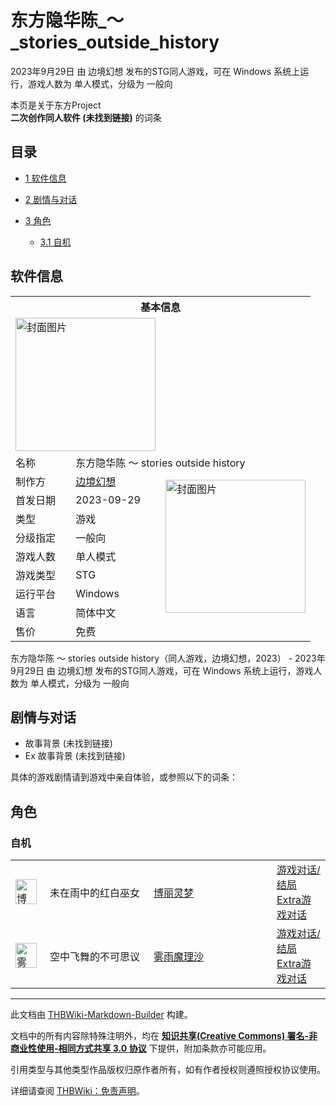 # 东方隐华陈_～_stories_outside_history

<!-- source html: G:\repos\THBWiki-Markdown-Builder\THBWikiMarkdown\Temp\main\b\b4\ns0%3A%E4%B8%9C%E6%96%B9%E9%9A%90%E5%8D%8E%E9%99%88_%EF%BD%9E_stories_outside_history.html -->

2023年9月29日 由 边境幻想  发布的STG同人游戏，可在 Windows 系统上运行，游戏人数为 单人模式，分级为 一般向

本页是关于东方Project  
 **二次创作同人软件 (未找到链接)** 的词条
## 目录

- [1 软件信息](#软件信息)
- [2 剧情与对话](#剧情与对话)
- [3 角色](#角色)

  - [3.1 自机](#自机)







## 软件信息

<table><tbody><tr><th colspan="3">基本信息</th></tr><tr><td class="cover-artwork-mobile" colspan="2"><a href="./文件-东方隐华陈_～_stories_outside_history封面.png.md" class="image" title="封面图片"><img alt="封面图片" src="https://upload.thwiki.cc/thumb/4/47/%E4%B8%9C%E6%96%B9%E9%9A%90%E5%8D%8E%E9%99%88_%EF%BD%9E_stories_outside_history%E5%B0%81%E9%9D%A2.png/224px-%E4%B8%9C%E6%96%B9%E9%9A%90%E5%8D%8E%E9%99%88_%EF%BD%9E_stories_outside_history%E5%B0%81%E9%9D%A2.png" decoding="async" loading="lazy" width="224" height="213" srcset="https://upload.thwiki.cc/thumb/4/47/%E4%B8%9C%E6%96%B9%E9%9A%90%E5%8D%8E%E9%99%88_%EF%BD%9E_stories_outside_history%E5%B0%81%E9%9D%A2.png/336px-%E4%B8%9C%E6%96%B9%E9%9A%90%E5%8D%8E%E9%99%88_%EF%BD%9E_stories_outside_history%E5%B0%81%E9%9D%A2.png 1.5x, https://upload.thwiki.cc/4/47/%E4%B8%9C%E6%96%B9%E9%9A%90%E5%8D%8E%E9%99%88_%EF%BD%9E_stories_outside_history%E5%B0%81%E9%9D%A2.png 2x" data-file-width="420" data-file-height="400"></a></td>
</tr><tr><td class="label">名称</td><td colspan="2"> 东方隐华陈 ～ stories outside history </td></tr><tr><td class="label">制作方</td><td><a href="/index.php?title=%E8%BE%B9%E5%A2%83%E5%B9%BB%E6%83%B3&amp;action=edit&amp;redlink=1" class="new" title="边境幻想（页面不存在）">边境幻想</a></td><td class="cover-artwork" rowspan="8" style="min-width:224px;"><a href="./文件-东方隐华陈_～_stories_outside_history封面.png.md" class="image" title="封面图片"><img alt="封面图片" src="https://upload.thwiki.cc/thumb/4/47/%E4%B8%9C%E6%96%B9%E9%9A%90%E5%8D%8E%E9%99%88_%EF%BD%9E_stories_outside_history%E5%B0%81%E9%9D%A2.png/224px-%E4%B8%9C%E6%96%B9%E9%9A%90%E5%8D%8E%E9%99%88_%EF%BD%9E_stories_outside_history%E5%B0%81%E9%9D%A2.png" decoding="async" loading="lazy" width="224" height="213" srcset="https://upload.thwiki.cc/thumb/4/47/%E4%B8%9C%E6%96%B9%E9%9A%90%E5%8D%8E%E9%99%88_%EF%BD%9E_stories_outside_history%E5%B0%81%E9%9D%A2.png/336px-%E4%B8%9C%E6%96%B9%E9%9A%90%E5%8D%8E%E9%99%88_%EF%BD%9E_stories_outside_history%E5%B0%81%E9%9D%A2.png 1.5x, https://upload.thwiki.cc/4/47/%E4%B8%9C%E6%96%B9%E9%9A%90%E5%8D%8E%E9%99%88_%EF%BD%9E_stories_outside_history%E5%B0%81%E9%9D%A2.png 2x" data-file-width="420" data-file-height="400"></a></td>
</tr><tr><td class="label">首发日期</td><td>2023-09-29</td></tr><tr><td class="label">类型</td><td>游戏</td></tr><tr><td class="label">分级指定</td><td>一般向</td></tr><tr><td class="label">游戏人数</td><td>单人模式</td></tr><tr><td class="label">游戏类型</td><td>STG</td></tr><tr><td class="label">运行平台</td><td>Windows</td></tr><tr><td class="label">语言</td><td>简体中文</td></tr><tr><td class="label">售价</td><td>免费</td></tr></tbody></table>

东方隐华陈 ～ stories outside history（同人游戏，边境幻想，2023） - 2023年9月29日 由 边境幻想  发布的STG同人游戏，可在 Windows 系统上运行，游戏人数为 单人模式，分级为 一般向
## 剧情与对话
- 故事背景 (未找到链接)
- Ex 故事背景 (未找到链接)

  
具体的游戏剧情请到游戏中亲自体验，或参照以下的词条：
  

## 角色
### 自机

<table><tbody><tr><td style="min-width:40px;" rowspan=""><div class="center"><div class="floatnone"><a href="./文件-博丽灵梦（东方隐华陈立绘）.png.md" class="image" title="博丽灵梦"><img alt="博丽灵梦" src="https://upload.thwiki.cc/thumb/e/e1/%E5%8D%9A%E4%B8%BD%E7%81%B5%E6%A2%A6%EF%BC%88%E4%B8%9C%E6%96%B9%E9%9A%90%E5%8D%8E%E9%99%88%E7%AB%8B%E7%BB%98%EF%BC%89.png/34px-%E5%8D%9A%E4%B8%BD%E7%81%B5%E6%A2%A6%EF%BC%88%E4%B8%9C%E6%96%B9%E9%9A%90%E5%8D%8E%E9%99%88%E7%AB%8B%E7%BB%98%EF%BC%89.png" decoding="async" loading="lazy" width="34" height="40" srcset="https://upload.thwiki.cc/thumb/e/e1/%E5%8D%9A%E4%B8%BD%E7%81%B5%E6%A2%A6%EF%BC%88%E4%B8%9C%E6%96%B9%E9%9A%90%E5%8D%8E%E9%99%88%E7%AB%8B%E7%BB%98%EF%BC%89.png/51px-%E5%8D%9A%E4%B8%BD%E7%81%B5%E6%A2%A6%EF%BC%88%E4%B8%9C%E6%96%B9%E9%9A%90%E5%8D%8E%E9%99%88%E7%AB%8B%E7%BB%98%EF%BC%89.png 1.5x, https://upload.thwiki.cc/thumb/e/e1/%E5%8D%9A%E4%B8%BD%E7%81%B5%E6%A2%A6%EF%BC%88%E4%B8%9C%E6%96%B9%E9%9A%90%E5%8D%8E%E9%99%88%E7%AB%8B%E7%BB%98%EF%BC%89.png/68px-%E5%8D%9A%E4%B8%BD%E7%81%B5%E6%A2%A6%EF%BC%88%E4%B8%9C%E6%96%B9%E9%9A%90%E5%8D%8E%E9%99%88%E7%AB%8B%E7%BB%98%EF%BC%89.png 2x" data-file-width="3010" data-file-height="3541"></a></div></div></td> <td style="width:150px;padding:3px 9px 3px 7px;" rowspan="">未在雨中的红白巫女 </td><td style="width:180px;padding:3px 9px 3px 7px;"><a href="./博丽灵梦.md" title="博丽灵梦">博丽灵梦</a></td><td><a href="/index.php?title=%E4%B8%9C%E6%96%B9%E9%9A%90%E5%8D%8E%E9%99%88_%EF%BD%9E_stories_outside_history/%E5%8D%9A%E4%B8%BD%E7%81%B5%E6%A2%A6&amp;action=edit&amp;redlink=1" class="new" title="东方隐华陈 ～ stories outside history/博丽灵梦（页面不存在）">游戏对话/结局</a><br><a href="/index.php?title=%E4%B8%9C%E6%96%B9%E9%9A%90%E5%8D%8E%E9%99%88_%EF%BD%9E_stories_outside_history/%E5%8D%9A%E4%B8%BD%E7%81%B5%E6%A2%A6_ExStory&amp;action=edit&amp;redlink=1" class="new" title="东方隐华陈 ～ stories outside history/博丽灵梦 ExStory（页面不存在）">Extra游戏对话</a></td></tr>
<tr><td style="min-width:40px;" rowspan=""><div class="center"><div class="floatnone"><a href="./文件-雾雨魔理沙（东方隐华陈立绘）.png.md" class="image" title="雾雨魔理沙"><img alt="雾雨魔理沙" src="https://upload.thwiki.cc/thumb/5/59/%E9%9B%BE%E9%9B%A8%E9%AD%94%E7%90%86%E6%B2%99%EF%BC%88%E4%B8%9C%E6%96%B9%E9%9A%90%E5%8D%8E%E9%99%88%E7%AB%8B%E7%BB%98%EF%BC%89.png/34px-%E9%9B%BE%E9%9B%A8%E9%AD%94%E7%90%86%E6%B2%99%EF%BC%88%E4%B8%9C%E6%96%B9%E9%9A%90%E5%8D%8E%E9%99%88%E7%AB%8B%E7%BB%98%EF%BC%89.png" decoding="async" loading="lazy" width="34" height="40" srcset="https://upload.thwiki.cc/thumb/5/59/%E9%9B%BE%E9%9B%A8%E9%AD%94%E7%90%86%E6%B2%99%EF%BC%88%E4%B8%9C%E6%96%B9%E9%9A%90%E5%8D%8E%E9%99%88%E7%AB%8B%E7%BB%98%EF%BC%89.png/51px-%E9%9B%BE%E9%9B%A8%E9%AD%94%E7%90%86%E6%B2%99%EF%BC%88%E4%B8%9C%E6%96%B9%E9%9A%90%E5%8D%8E%E9%99%88%E7%AB%8B%E7%BB%98%EF%BC%89.png 1.5x, https://upload.thwiki.cc/thumb/5/59/%E9%9B%BE%E9%9B%A8%E9%AD%94%E7%90%86%E6%B2%99%EF%BC%88%E4%B8%9C%E6%96%B9%E9%9A%90%E5%8D%8E%E9%99%88%E7%AB%8B%E7%BB%98%EF%BC%89.png/68px-%E9%9B%BE%E9%9B%A8%E9%AD%94%E7%90%86%E6%B2%99%EF%BC%88%E4%B8%9C%E6%96%B9%E9%9A%90%E5%8D%8E%E9%99%88%E7%AB%8B%E7%BB%98%EF%BC%89.png 2x" data-file-width="3010" data-file-height="3541"></a></div></div></td> <td style="width:150px;padding:3px 9px 3px 7px;" rowspan="">空中飞舞的不可思议 </td><td style="width:180px;padding:3px 9px 3px 7px;"><a href="./雾雨魔理沙.md" title="雾雨魔理沙">雾雨魔理沙</a></td><td><a href="/index.php?title=%E4%B8%9C%E6%96%B9%E9%9A%90%E5%8D%8E%E9%99%88_%EF%BD%9E_stories_outside_history/%E9%9B%BE%E9%9B%A8%E9%AD%94%E7%90%86%E6%B2%99&amp;action=edit&amp;redlink=1" class="new" title="东方隐华陈 ～ stories outside history/雾雨魔理沙（页面不存在）">游戏对话/结局</a><br><a href="/index.php?title=%E4%B8%9C%E6%96%B9%E9%9A%90%E5%8D%8E%E9%99%88_%EF%BD%9E_stories_outside_history/%E9%9B%BE%E9%9B%A8%E9%AD%94%E7%90%86%E6%B2%99_ExStory&amp;action=edit&amp;redlink=1" class="new" title="东方隐华陈 ～ stories outside history/雾雨魔理沙 ExStory（页面不存在）">Extra游戏对话</a></td></tr></tbody></table>






---

此文档由 [THBWiki-Markdown-Builder](https://github.com/Delsin-Yu/THBWiki-Markdown-Builder) 构建。

文档中的所有内容除特殊注明外，均在 [**知识共享(Creative Commons) 署名-非商业性使用-相同方式共享 3.0 协议**](https://creativecommons.org/licenses/by-sa/3.0/deed.zh-hans) 下提供，附加条款亦可能应用。

引用类型与其他类型作品版权归原作者所有，如有作者授权则遵照授权协议使用。

详细请查阅 [THBWiki：免责声明](https://thbwiki.cc/THBWiki:%E5%85%8D%E8%B4%A3%E5%A3%B0%E6%98%8E)。

